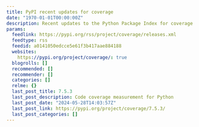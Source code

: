 ```yaml
---
title: PyPI recent updates for coverage
date: "1970-01-01T00:00:00Z"
description: Recent updates to the Python Package Index for coverage
params:
  feedlink: https://pypi.org/rss/project/coverage/releases.xml
  feedtype: rss
  feedid: a0141050edcce5e61f3b417aae884188
  websites:
    https://pypi.org/project/coverage/: true
  blogrolls: []
  recommended: []
  recommender: []
  categories: []
  relme: {}
  last_post_title: 7.5.3
  last_post_description: Code coverage measurement for Python
  last_post_date: "2024-05-28T14:03:57Z"
  last_post_link: https://pypi.org/project/coverage/7.5.3/
  last_post_categories: []
---
```

